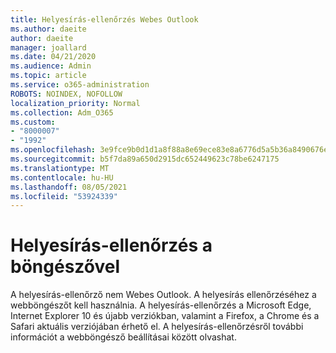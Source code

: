 ```yaml
---
title: Helyesírás-ellenőrzés Webes Outlook
ms.author: daeite
author: daeite
manager: joallard
ms.date: 04/21/2020
ms.audience: Admin
ms.topic: article
ms.service: o365-administration
ROBOTS: NOINDEX, NOFOLLOW
localization_priority: Normal
ms.collection: Adm_O365
ms.custom:
- "8000007"
- "1992"
ms.openlocfilehash: 3e9fce9b0d1d1a8f88a8e69ece83e8a6776d5a5b36a8490676e274b23741052f
ms.sourcegitcommit: b5f7da89a650d2915dc652449623c78be6247175
ms.translationtype: MT
ms.contentlocale: hu-HU
ms.lasthandoff: 08/05/2021
ms.locfileid: "53924339"
---
```

# <a name="use-your-browser-to-check-spelling"></a>Helyesírás-ellenőrzés a böngészővel

A helyesírás-ellenőrző nem Webes Outlook. A helyesírás ellenőrzéséhez a webböngészőt kell használnia. A helyesírás-ellenőrzés a Microsoft Edge, Internet Explorer 10 és újabb verziókban, valamint a Firefox, a Chrome és a Safari aktuális verziójában érhető el. A helyesírás-ellenőrzésről további információt a webböngésző beállításai között olvashat.